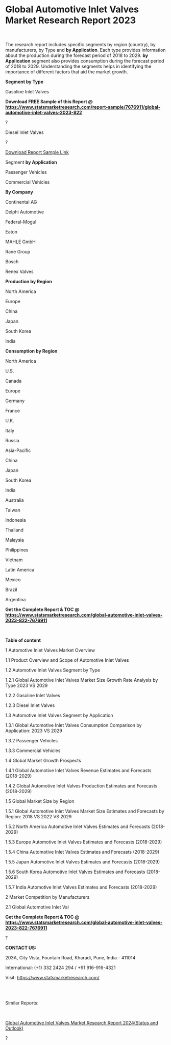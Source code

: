 <h1>Global Automotive Inlet Valves Market Research Report 2023</h1><br/><p>The research report includes specific segments by region (country), by manufacturers, by Type and <strong>by Application</strong>. Each type provides information about the production during the forecast period of 2018 to 2029. <strong>by Application</strong> segment also provides consumption during the forecast period of 2018 to 2029. Understanding the segments helps in identifying the importance of different factors that aid the market growth.</p>
 
 
 
 <p><strong>Segment by Type</strong></p>
 
 
 
 <p>Gasoline Inlet Valves</p>
 
 
 
 <div><b>Download FREE Sample of this Report @ <a href="https://www.statsmarketresearch.com/download-free-sample/7676911/global-automotive-inlet-valves-2023-822">https://www.statsmarketresearch.com/report-sample/7676911/global-automotive-inlet-valves-2023-822</a></b></div>
 
 
 
 <p>? </p>
 
 
 
 <p>Diesel Inlet Valves</p>
 
 
 
 <p>? </p>
 
 
 
 <p><a href="https://www.statsmarketresearch.com/download-free-sample/7676911/global-automotive-inlet-valves-2023-822">Download Report Sample Link</a></p>
 
 
 
 <p>Segment <strong>by Application</strong></p>
 
 
 
 <p>Passenger Vehicles</p>
 
 
 
 <p>Commercial Vehicles</p>
 
 
 
 <p><strong>By Company</strong></p>
 
 
 
 <p>Continental AG</p>
 
 
 
 <p>Delphi Automotive</p>
 
 
 
 <p>Federal-Mogul</p>
 
 
 
 <p>Eaton</p>
 
 
 
 <p>MAHLE GmbH</p>
 
 
 
 <p>Rane Group</p>
 
 
 
 <p>Bosch</p>
 
 
 
 <p>Renex Valves</p>
 
 
 
 <p><strong>Production by Region</strong></p>
 
 
 
 <p>North America</p>
 
 
 
 <p>Europe</p>
 
 
 
 <p>China</p>
 
 
 
 <p>Japan</p>
 
 
 
 <p>South Korea</p>
 
 
 
 <p>India</p>
 
 
 
 <p><strong>Consumption by Region</strong></p>
 
 
 
 <p>North America</p>
 
 
 
 <p>U.S.</p>
 
 
 
 <p>Canada</p>
 
 
 
 <p>Europe</p>
 
 
 
 <p>Germany</p>
 
 
 
 <p>France</p>
 
 
 
 <p>U.K.</p>
 
 
 
 <p>Italy</p>
 
 
 
 <p>Russia</p>
 
 
 
 <p>Asia-Pacific</p>
 
 
 
 <p>China</p>
 
 
 
 <p>Japan</p>
 
 
 
 <p>South Korea</p>
 
 
 
 <p>India</p>
 
 
 
 <p>Australia</p>
 
 
 
 <p>Taiwan</p>
 
 
 
 <p>Indonesia</p>
 
 
 
 <p>Thailand</p>
 
 
 
 <p>Malaysia</p>
 
 
 
 <p>Philippines</p>
 
 
 
 <p>Vietnam</p>
 
 
 
 <p>Latin America</p>
 
 
 
 <p>Mexico</p>
 
 
 
 <p>Brazil</p>
 
 
 
 <p>Argentina</p>
 
 
 
 <div><b>Get the Complete Report & TOC @ <a href="https://www.statsmarketresearch.com/global-automotive-inlet-valves-2023-822-7676911">https://www.statsmarketresearch.com/global-automotive-inlet-valves-2023-822-7676911</a></b></div>
 
 
 
 <p><br />
 
 <b>Table of content</b></p>
 
 
 
 <p>1 Automotive Inlet Valves Market Overview<br />
 
 1.1 Product Overview and Scope of Automotive Inlet Valves<br />
 
 1.2 Automotive Inlet Valves Segment by Type<br />
 
 1.2.1 Global Automotive Inlet Valves Market Size Growth Rate Analysis by Type 2023 VS 2029<br />
 
 1.2.2 Gasoline Inlet Valves<br />
 
 1.2.3 Diesel Inlet Valves<br />
 
 1.3 Automotive Inlet Valves Segment by Application<br />
 
 1.3.1 Global Automotive Inlet Valves Consumption Comparison by Application: 2023 VS 2029<br />
 
 1.3.2 Passenger Vehicles<br />
 
 1.3.3 Commercial Vehicles<br />
 
 1.4 Global Market Growth Prospects<br />
 
 1.4.1 Global Automotive Inlet Valves Revenue Estimates and Forecasts (2018-2029)<br />
 
 1.4.2 Global Automotive Inlet Valves Production Estimates and Forecasts (2018-2029)<br />
 
 1.5 Global Market Size by Region<br />
 
 1.5.1 Global Automotive Inlet Valves Market Size Estimates and Forecasts by Region: 2018 VS 2022 VS 2029<br />
 
 1.5.2 North America Automotive Inlet Valves Estimates and Forecasts (2018-2029)<br />
 
 1.5.3 Europe Automotive Inlet Valves Estimates and Forecasts (2018-2029)<br />
 
 1.5.4 China Automotive Inlet Valves Estimates and Forecasts (2018-2029)<br />
 
 1.5.5 Japan Automotive Inlet Valves Estimates and Forecasts (2018-2029)<br />
 
 1.5.6 South Korea Automotive Inlet Valves Estimates and Forecasts (2018-2029)<br />
 
 1.5.7 India Automotive Inlet Valves Estimates and Forecasts (2018-2029)<br />
 
 2 Market Competition by Manufacturers<br />
 
 2.1 Global Automotive Inlet Val</p>
 
 
 
 <div><b>Get the Complete Report & TOC @ <a href="https://www.statsmarketresearch.com/global-automotive-inlet-valves-2023-822-7676911">https://www.statsmarketresearch.com/global-automotive-inlet-valves-2023-822-7676911</a></b></div>
 
 
 
 <p>? </p>
 
 
 
 <p><b>CONTACT US:</b><br />
 
 203A, City Vista, Fountain Road, Kharadi, Pune, India - 411014<br />
 
 International: (+1) 332 2424 294 / +91 916-916-4321<br />
 
 Visit: <a href="https://www.statsmarketresearch.com/">https://www.statsmarketresearch.com/</a><br />
 
 <br />
 
 <br />
 
 Similar Reports:<br />
 
 <br />
 
 <a href="https://www.statsmarketresearch.com/global-automotive-inlet-valves-2024-941-8007784">Global Automotive Inlet Valves Market Research Report 2024(Status and Outlook)</a><br />
 
 ? </p>